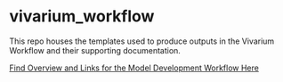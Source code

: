 # vivarium_workflow

This repo houses the templates used to produce outputs in the Vivarium Workflow and their supporting documentation.

[Find Overview and Links for the Model Development Workflow Here](Model_Development.md)
